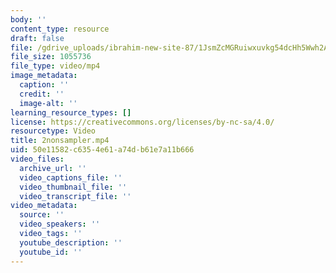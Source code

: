 ```yaml
---
body: ''
content_type: resource
draft: false
file: /gdrive_uploads/ibrahim-new-site-87/1JsmZcMGRuiwxuvkg54dcHh5Wwh2Ag6Yq/2nonsampler.mp4
file_size: 1055736
file_type: video/mp4
image_metadata:
  caption: ''
  credit: ''
  image-alt: ''
learning_resource_types: []
license: https://creativecommons.org/licenses/by-nc-sa/4.0/
resourcetype: Video
title: 2nonsampler.mp4
uid: 50e11582-c635-4e61-a74d-b61e7a11b666
video_files:
  archive_url: ''
  video_captions_file: ''
  video_thumbnail_file: ''
  video_transcript_file: ''
video_metadata:
  source: ''
  video_speakers: ''
  video_tags: ''
  youtube_description: ''
  youtube_id: ''
---
```

